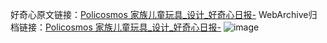 好奇心原文链接：[Policosmos 家族儿童玩具_设计_好奇心日报-](https://www.qdaily.com/articles/8540.html)
WebArchive归档链接：[Policosmos 家族儿童玩具_设计_好奇心日报-](http://web.archive.org/web/20190623153104/https://www.qdaily.com/articles/8540.html)
![image](http://ww3.sinaimg.cn/large/007d5XDply1g3vde3a6vlj30u02vjk3z)